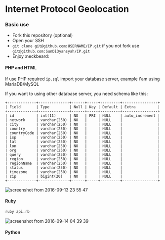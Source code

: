 # Internet Protocol Geolocation

### Basic use

- Fork this repository (optional)
- Open your SSH
- `git clone git@github.com:USERNAME/IP.git` if you not fork use `git@github.com:SunDi3yansyah/IP.git`
- Enjoy :neckbeard:

#### PHP and HTML

If use PHP required `ip.sql` import your database server, example i'am using MariaDB/MySQL

If you want to using other database server, you need schema like this:

```
+-------------+--------------+------+-----+---------+----------------+
| Field       | Type         | Null | Key | Default | Extra          |
+-------------+--------------+------+-----+---------+----------------+
| id          | int(11)      | NO   | PRI | NULL    | auto_increment |
| network     | varchar(250) | NO   |     | NULL    |                |
| city        | varchar(250) | NO   |     | NULL    |                |
| country     | varchar(250) | NO   |     | NULL    |                |
| countryCode | varchar(250) | NO   |     | NULL    |                |
| isp         | varchar(250) | NO   |     | NULL    |                |
| lat         | varchar(250) | NO   |     | NULL    |                |
| lon         | varchar(250) | NO   |     | NULL    |                |
| org         | varchar(250) | NO   |     | NULL    |                |
| query       | varchar(250) | NO   |     | NULL    |                |
| region      | varchar(250) | NO   |     | NULL    |                |
| regionName  | varchar(250) | NO   |     | NULL    |                |
| status      | varchar(250) | NO   |     | NULL    |                |
| timezone    | varchar(250) | NO   |     | NULL    |                |
| zip         | bigint(20)   | NO   |     | NULL    |                |
+-------------+--------------+------+-----+---------+----------------+
```

![screenshot from 2016-09-13 23 55 47](https://cloud.githubusercontent.com/assets/3952281/18483318/af29085a-7a0d-11e6-83b7-dd7380c0f8f3.png)

#### Ruby

``` sh
ruby api.rb
```

![screenshot from 2016-09-14 04 39 39](https://cloud.githubusercontent.com/assets/3952281/18492411/571719fe-7a35-11e6-9395-a573c626dbd0.png)

#### Python


